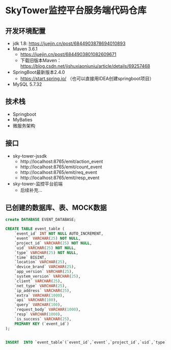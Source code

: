 # SkyTower监控平台服务端代码仓库

## 开发环境配置
- jdk 1.8: https://juejin.cn/post/6844903878694010893 
- Maven 3.6.1
    - https://juejin.cn/post/6844903801082609671 
    - 下载旧版本Maven：https://blog.csdn.net/jishuxiaoniuniu/article/details/69257468
- SpringBoot最新版本2.4.0
    - https://start.spring.io/ （也可以直接用IDEA创建springboot项目）
- MySQL 5.7.32

## 技术栈
- Springboot
- MyBaties
- 微服务架构

## 接口
- sky-tower-jssdk
    - http://localhost:8765/emit/action_event
    - http://localhost:8765/emit/count_event
    - http://localhost:8765/emit/req_event
    - http://localhost:8765/emit/resp_event
- sky-tower-监控平台前端
    - 后续补充...
    
    
## 已创建的数据库、表、MOCK数据
```sql
create DATABASE EVENT_DATABASE;

CREATE TABLE event_table (
    `event_id` INT NOT NULL AUTO_INCREMENT,
    `event` VARCHAR(25) NOT NULL,
    `project_id` VARCHAR(25) NOT NULL,
    `uid` VARCHAR(25) NOT NULL,
    `type` VARCHAR(25) NOT NULL,
    `time` BIGINT,
    `location` VARCHAR(25),
    `device_brand` VARCHAR(25),
    `app_version` VARCHAR(25),
    `system_version` VARCHAR(25),
    `client` VARCHAR(25),
    `net_type` VARCHAR(25),
    `ip_address` VARCHAR(25),
    `extra` VARCHAR(1000),
    `api` VARCHAR(100),
    `query` VARCHAR(100),
    `request_body` VARCHAR(1000),
    `resp` VARCHAR(1000),
    `is_success` VARCHAR(25),
    PRIMARY KEY (`event_id`)
);  


INSERT  INTO `event_table`(`event_id`,`event`,`project_id`,`uid`,`type`) VALUES (10001,'image_upload','5612300','897889789','count');  
```




